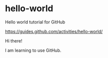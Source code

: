 # hello-world
Hello world tutorial for GitHub

https://guides.github.com/activities/hello-world/

Hi there!

I am learning to use GitHub.

